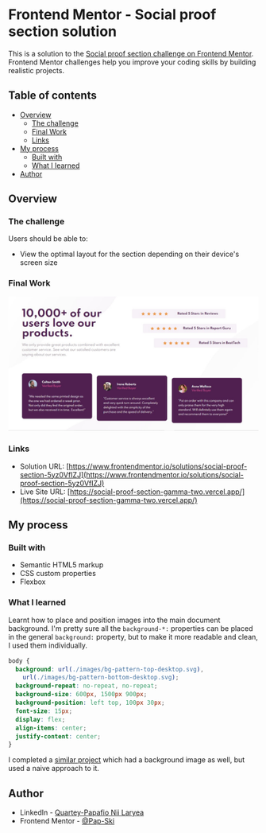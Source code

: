 # Frontend Mentor - Social proof section solution

This is a solution to the [Social proof section challenge on Frontend Mentor](https://www.frontendmentor.io/challenges/social-proof-section-6e0qTv_bA). Frontend Mentor challenges help you improve your coding skills by building realistic projects.

## Table of contents

- [Overview](#overview)
  - [The challenge](#the-challenge)
  - [Final Work](#Final-Work)
  - [Links](#links)
- [My process](#my-process)
  - [Built with](#built-with)
  - [What I learned](#what-i-learned)
- [Author](#author)

## Overview

### The challenge

Users should be able to:

- View the optimal layout for the section depending on their device's screen size

### Final Work

![Final Work](Final_Work.jpg)

### Links

- Solution URL: [https://www.frontendmentor.io/solutions/social-proof-section-5yz0VfIZJ](https://www.frontendmentor.io/solutions/social-proof-section-5yz0VfIZJ)
- Live Site URL: [https://social-proof-section-gamma-two.vercel.app/](https://social-proof-section-gamma-two.vercel.app/)

## My process

### Built with

- Semantic HTML5 markup
- CSS custom properties
- Flexbox

### What I learned

Learnt how to place and position images into the main document background. I'm pretty sure all the `background-*:` properties can be placed in the general `background:` property, but to make it more readable and clean, I used them individually.

```css
body {
  background: url(./images/bg-pattern-top-desktop.svg),
    url(./images/bg-pattern-bottom-desktop.svg);
  background-repeat: no-repeat, no-repeat;
  background-size: 600px, 1500px 900px;
  background-position: left top, 100px 30px;
  font-size: 15px;
  display: flex;
  align-items: center;
  justify-content: center;
}
```

I completed a [similar project](https://github.com/Pap-Ski/FrontendMentorsSolutions/tree/master/ProfileCardComponent) which had a background image as well, but used a naive approach to it.

## Author

- LinkedIn - [Quartey-Papafio Nii Laryea](https://www.linkedin.com/in/nii-laryea-quartey-papafio-229440176/)
- Frontend Mentor - [@Pap-Ski](https://www.frontendmentor.io/profile/Pap-Ski)

